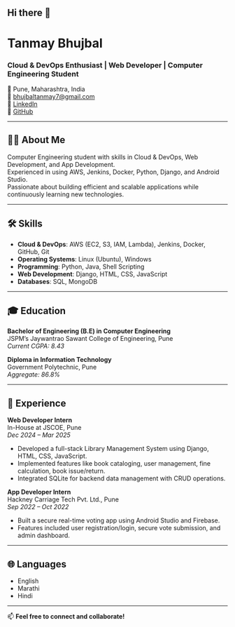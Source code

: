 ## Hi there 👋

# Tanmay Bhujbal

### Cloud & DevOps Enthusiast | Web Developer | Computer Engineering Student

📍 Pune, Maharashtra, India  
📧 [bhujbaltanmay7@gmail.com](mailto:bhujbaltanmay7@gmail.com)  
🔗 [LinkedIn](https://www.linkedin.com/in/tanmay-bhujbal-624750242)  
🔗 [GitHub](https://github.com/tanmay325)

---

## 👨‍💻 About Me

Computer Engineering student with skills in Cloud & DevOps, Web Development, and App Development.  
Experienced in using AWS, Jenkins, Docker, Python, Django, and Android Studio.  
Passionate about building efficient and scalable applications while continuously learning new technologies.

---

## 🛠️ Skills

- **Cloud & DevOps**: AWS (EC2, S3, IAM, Lambda), Jenkins, Docker, GitHub, Git  
- **Operating Systems**: Linux (Ubuntu), Windows  
- **Programming**: Python, Java, Shell Scripting  
- **Web Development**: Django, HTML, CSS, JavaScript  
- **Databases**: SQL, MongoDB  

---

## 🎓 Education

**Bachelor of Engineering (B.E) in Computer Engineering**  
JSPMʼs Jaywantrao Sawant College of Engineering, Pune  
_Current CGPA: 8.43_  

**Diploma in Information Technology**  
Government Polytechnic, Pune  
_Aggregate: 86.8%_  

---

## 💼 Experience

**Web Developer Intern**  
In-House at JSCOE, Pune  
_Dec 2024 – Mar 2025_

- Developed a full-stack Library Management System using Django, HTML, CSS, JavaScript.
- Implemented features like book cataloging, user management, fine calculation, book issue/return.
- Integrated SQLite for backend data management with CRUD operations.

**App Developer Intern**  
Hackney Carriage Tech Pvt. Ltd., Pune  
_Sep 2022 – Oct 2022_

- Built a secure real-time voting app using Android Studio and Firebase.
- Features included user registration/login, secure vote submission, and admin dashboard.

---

## 🌐 Languages

- English  
- Marathi  
- Hindi  

---

📫 **Feel free to connect and collaborate!**
